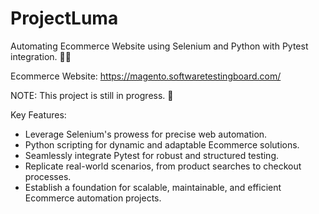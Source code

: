 # ProjectLuma
Automating Ecommerce Website using Selenium and Python with Pytest integration. 🛒🤖

Ecommerce Website: https://magento.softwaretestingboard.com/

NOTE: This project is still in progress. 🐥

Key Features:

- Leverage Selenium's prowess for precise web automation.
- Python scripting for dynamic and adaptable Ecommerce solutions.
- Seamlessly integrate Pytest for robust and structured testing.
- Replicate real-world scenarios, from product searches to checkout processes.
- Establish a foundation for scalable, maintainable, and efficient Ecommerce automation projects.
